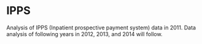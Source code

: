 # IPPS
Analysis of IPPS (Inpatient prospective payment system) data in 2011. Data analysis of following years in 2012, 2013, and 2014 will follow.
